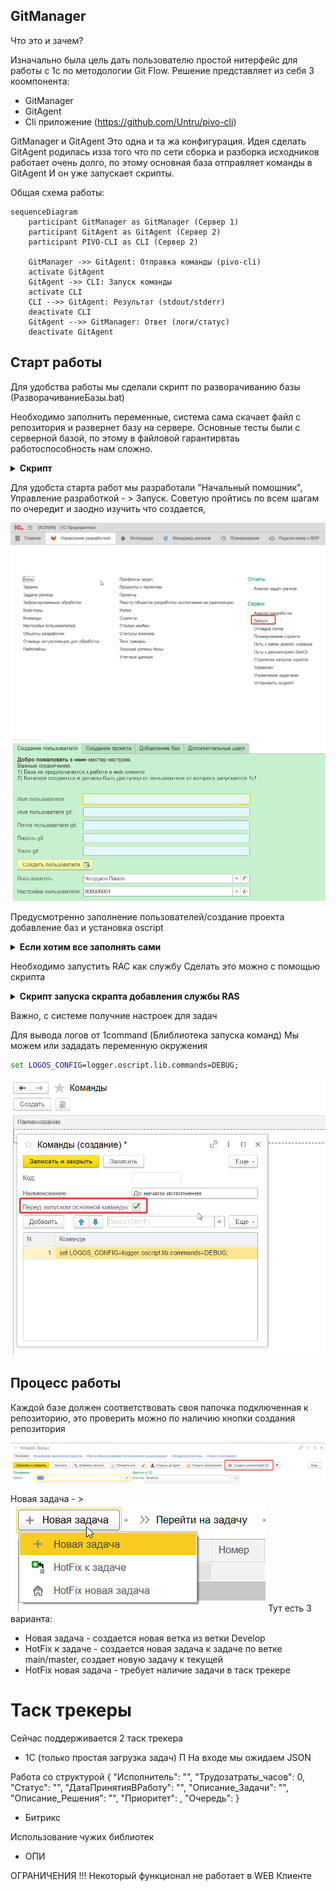 ## GitManager
Что это и зачем?

Изначально была цель дать пользователю простой нитерфейс для работы с 1с по методологии Git Flow. Решение представляет из себя 3 коомпонента:
* GitManager 
* GitAgent
* Cli приложение (https://github.com/Untru/pivo-cli)

GitManager и GitAgent Это одна и та жа конфигурация. Идея сделать GitAgent родилась изза того что по сети сборка и разборка исходников работает очень долго, по этому основная база отправляет команды в GitAgent И он уже запускает скрипты.

Общая схема работы:


```mermaid
sequenceDiagram
    participant GitManager as GitManager (Сервер 1)
    participant GitAgent as GitAgent (Сервер 2)
    participant PIVO-CLI as CLI (Сервер 2)

    GitManager ->> GitAgent: Отправка команды (pivo-cli)
    activate GitAgent
    GitAgent ->> CLI: Запуск команды
    activate CLI
    CLI -->> GitAgent: Результат (stdout/stderr)
    deactivate CLI
    GitAgent -->> GitManager: Ответ (логи/статус)
    deactivate GitAgent
```


## Старт работы

Для удобства работы мы сделали скрипт по разворачиванию базы (РазворачиваниеБазы.bat)

Необходимо заполнить переменные, система сама скачает файл с репозитория и развернет базу на сервере.
Основные тесты были с серверной базой, по этому в файловой гарантирвтаь работоспособность нам сложно.
<details>
 <summary><strong> Скрипт </strong></summary>


```bat
@echo off
chcp 65001 > nul
setlocal enabledelayedexpansion

:: =============================================
:: Установка GitManager
:: =============================================

:: Параметры
set "GITHUB_URL=https://github.com/Untru/gitmanager/releases/latest/download/GitManager.cf"
set "TEMP_FILE=%TEMP%\GitManager.cf"
set "DB_SERVER=localhost"  :: Измените на свой сервер СУБД при необходимости
set "DB_NAME=Name"         :: Имя новой базы данных
set "DB_USER=postgres"     :: Пользователь СУБД
set "DB_PWD=postgres"      :: Пароль пользователя СУБД
set "1C_USER=Администратор" :: Пользователь 1С
set "1C_PWD=""             :: Пароль 1С (оставьте пустым, если без пароля)
set "V8VER=8.3.27.1508"    :: Версия 1С


:: Скачиваем файл
echo Скачивание GitManager.cf...
curl -L -o "%TEMP_FILE%" "%GITHUB_URL%"
if %errorlevel% neq 0 (
    echo Ошибка при скачивании файла.
    pause
    exit /b 1
)
echo OK. 1cv8 найден.
pause

:: Создаём и загружаем базу
echo Создание базы данных...
"%ProgramFiles%\1cv8\%V8VER%\bin\1cv8.exe" createinfobase Srvr=%DB_SERVER%;Ref=%DB_NAME%;SQLSrvr=%DB_SERVER%;DBMS=PostgreSQL;SQLDB=%DB_NAME%;SQLUID=%DB_USER%;SQLPwd=%DB_PWD%;CrSQLDB=y;DB=%DB_NAME% /AddInList %DB_NAME% /UseTemplate "%TEMP_FILE%" /Out"CreateDB-%1.log"
@TYPE "CreateDB-%1.log"

if %errorlevel% neq 0 (
    echo Ошибка при создании базы данных.
    pause
    exit /b 1
)

:: Удаляем временный файл
del "%TEMP_FILE%"

echo База данных "%DB_NAME%" успешно создана и добавлена в список баз.
pause
```
Запусить и наслаждаться
</details>

Для удобста старта работ мы разработали "Начальный помошник", Управление разработкой - > Запуск.
Советую пройтись по всем шагам по очередит и заодно изучить что создается, 

<img src="images/image-7.png" width="600" alt="Начальный помощник">

<img src="images/image-8.png" width="600" alt="Настройки помощника">

Предусмотренно заполнение пользователей/создание проекта добавление баз и установка oscript

<details>
 <summary><strong> Если хотим все заполнять сами </strong></summary>

Для начала работы необходимо создать пользователя с правами "Администратор", далее необходимо заполнить
Настройки пользователя:
<img src="images/image-1.png" width="600" alt="Настройки пользователя">

Обязательно необходимо заполнить Проект и токен от внешнего репозитория и так же почту пользователя
<img src="images/image-2.png" width="600" alt="Настройки пользователя">

Проект
Пример заполнения основных полей 
<img src="images/image-3.png" width="600" alt="Проект">

После заполнения базы необходимо создать репозиторий по кнопке
<img src="images/image-4.png" width="600" alt="Создание репозитория">

Для работы с гитхаб необходимо установить

[GitHub CLI](https://cli.github.com/)
У службы под которой запужена 1с должны быть права на шару папки
<img src="images/image-5.png" width="600" alt="Права доступа">
</details>


Необходимо запустить RAC как службу
Сделать это можно с помощью скрипта

<details>
 <summary><strong> Скрипт запуска скрапта добавления службы RAS </strong></summary>

``` bat 
@echo off
rem %1 - полный номер версии 1С:Предприятия
set SrvUserName=.\USR1CV8
set SrvUserPwd="c2o3"
set CtrlPort=1540
set AgentName=localhost
set RASPort=1545
set SrvcName="1C:Enterprise 8.3 Remote Server 26"
set BinPath="\"C:\Program Files\1cv8\8.3.26.1540\bin\ras.exe\" cluster --service --port=%RASPort% %AgentName%:%CtrlPort%"
set Desctiption="1C:Enterprise 8.3 Remote Server 26"
sc stop %SrvcName%
sc delete %SrvcName%
sc create %SrvcName% binPath= %BinPath% start= auto obj= %SrvUserName% password= %SrvUserPwd% displayname= %Desctiption%
```

</details>

Важно, с системе получние настроек для задач

Для вывода логов от 1command (Блиблиотека запуска команд)
Мы можем или зададать переменную окружения

``` bat 
set LOGOS_CONFIG=logger.oscript.lib.commands=DEBUG;
```

<img src="images/image-9.png" width="600" alt="Запуск команд">


## Процесс работы

Каждой базе должен соответствовать своя папочка подключенная к репозиторию, это проверить можно по наличию кнопки создания репозитория

![alt text](images/image-11.png)



Новая задача - > 
![alt text](images/image-10.png)
Тут есть 3 варианта:
* Новая задача - создается новая ветка из ветки Develop
* HotFix к задаче - создается новая задача к задаче по ветке main/master, создает новую задачу к текущей
* HotFix новая задача - требует наличие задачи в таск трекере

# Таск трекеры
Сейчас поддерживается 2 таск трекера 
* 1С (только простая загрузка задач)
П
На входе мы ожидаем JSON

Работа со структурой
{
  "Исполнитель": "",
  "Трудозатраты_часов": 0,
  "Статус": "",
  "ДатаПринятияВРаботу": "",
  "Описание_Задачи": "",
  "Описание_Решения": "",
  "Приоритет": ,
  "Очередь": 
}

* Битрикс 


Использование чужих библиотек
- ОПИ


ОГРАНИЧЕНИЯ !!! Некоторый функционал не работает в WEB Клиенте